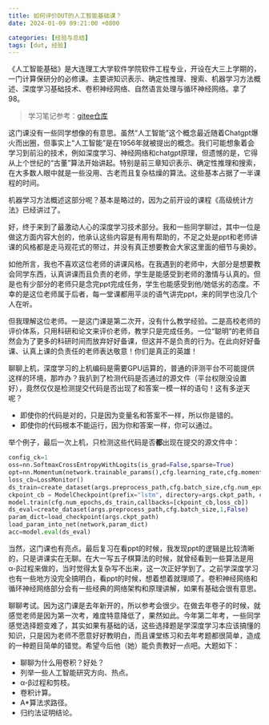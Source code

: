 ```yaml
---
title: 如何评价DUT的人工智能基础课？
date: 2024-01-09 09:21:00 +0800

categories: [经验与总结]
tags: [dut, 经验]
---
```


《人工智能基础》是大连理工大学软件学院软件工程专业，开设在大三上学期的，一门计算保研分的必修课。主要讲知识表示、确定性推理、搜索、机器学习方法概述、深度学习基础技术、卷积神经网络、自然语言处理与循环神经网络。拿了98。

> 学习笔记参考：[gitee仓库](https://gitee.com/QMMMS/reading-notes/tree/main/%E3%80%8A%E4%BA%BA%E5%B7%A5%E6%99%BA%E8%83%BD%E5%AF%BC%E8%AE%BA%E3%80%8B)

这门课没有一些同学想像的有意思。虽然“人工智能”这个概念最近随着Chatgpt爆火而出圈，但事实上“人工智能”是在1956年就被提出的概念。我们可能想象着会学习到前沿的技术，例如深度学习、神经网络和chatgpt原理，但遗憾的是，它得从上个世纪的“古董”算法开始讲起。特别是前三章知识表示、确定性推理和搜索，在大多数人眼中就是一些没用、古老而且复杂枯燥的算法。这些基本占据了一半课程的时间。

机器学习方法概述这部分呢？基本是略过的，因为之前开设的课程《高级统计方法》已经讲过了。

好，终于来到了最激动人心的深度学习技术部分。我和一些同学聊过，其中一位是做这方面内容大创的，他承认这些内容是有用有帮助的，不足之处是ppt和老师讲课的风格都是走马观花式的带过，并没有真正想要教会大家这里面的细节与奥妙。

如他所言，我也不喜欢这位老师的讲课风格。在我遇到的老师中，大部分是想要教会同学东西，认真讲课而且负责的老师，学生是能感受到老师的激情与认真的。但是也有少部分的老师只是念完ppt完成任务，学生也能感受到他/她低劣的态度。不幸的是这位老师属于后者，每一堂课都用平淡的语气讲完ppt，来的同学也没几个人在听。

但我理解这位老师。一是这门课是第二次开，没有什么教学经验。二是高校老师的评价体系，只用科研和论文来评价老师，教学只是完成任务。一位“聪明”的老师自然会为了更多的科研时间而放弃好好备课，但这并不是负责的行为。在此向好好备课、认真上课的负责任的老师表达敬意！你们是真正的英雄！

聊聊上机，深度学习的上机编码是需要GPU运算的，普通的评测平台不可能提供这样的环境，那咋办？我扒到了检测代码是否通过的源文件（平台权限没设置好），竟然仅仅是检测提交代码是否出现了和答案一模一样的语句！这有多逆天呢？

- 即使你的代码是对的，只是因为变量名和答案不一样，所以你是错的。
- 即使你的代码根本不能运行，因为你和答案一样，你可以通过。

举个例子，最后一次上机，只检测这些代码是否**都**出现在提交的源文件中：

```py
config_ck=1
oss=nn.SoftmaxCrossEntropyWithLogits(is_grad=False,sparse=True)
opt=nn.Momentum(network.trainable_params(),cfg.learning_rate,cfg.momentum)
loss_cb=LossMonitor()
ds_train=create_dataset(args.preprocess_path,cfg.batch_size,cfg.num_epochs,True)
ckpoint_cb = ModelCheckpoint(prefix="lstm", directory=args.ckpt_path, config=config_ck)
model.train(cfg.num_epochs,ds_train,callbacks=[ckpoint_cb,loss_cb])
ds_eval=create_dataset(args.preprocess_path,cfg.batch_size,1,False)
param_dict=load_checkpoint(args.ckpt_path)
load_param_into_net(network,param_dict)
acc=model.eval(ds_eval)
```

当然，这门课也有亮点。最后复习在看ppt的时候，我发现ppt的逻辑是比较清晰的，只是讲课实在无聊。在大一写五子棋算法的时候，就曾经看到一些算法是用α-β过程来做的，当时觉得太复杂写不出来，这一次正好学到了。之前学深度学习也有一些地方没完全搞明白，看ppt的时候，想着想着就理顺了。卷积神经网络和循环神经网络部分会有一些经典的网络架构和原理讲解，如果有基础会很有意思。

聊聊考试。因为这门课是去年新开的，所以参考会很少。在做去年卷子的时候，就感觉老师是因为第一次考，难度特意降低了，果然如此。今年第二年考，一些同学感觉选择题变难了，其实如果有基础的话，这些选择题是学深度学习本应该搞懂的知识，只是因为老师不愿意好好教明白，而且课堂练习和去年考题都很简单，造成的一种题目简单的错觉。希望今后他（她）能负责教好一点吧。大题如下：

- 聊聊为什么用卷积？好处？
- 列举一些人工智能研究方向、热点。
- α-β过程和剪枝。
- 卷积计算。
- A*算法求路径。
- 归约法证明结论。
